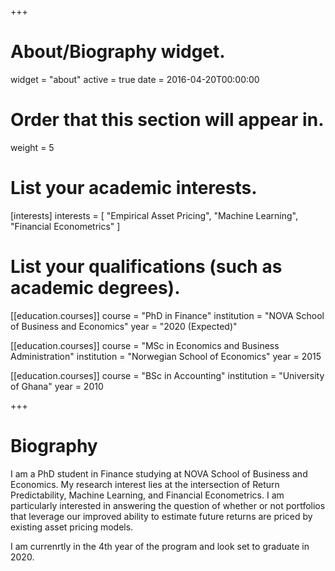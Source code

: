 +++
# About/Biography widget.
widget = "about"
active = true
date = 2016-04-20T00:00:00

# Order that this section will appear in.
weight = 5

# List your academic interests.
[interests]
  interests = [
    "Empirical Asset Pricing",
    "Machine Learning",
    "Financial Econometrics"
  ]

# List your qualifications (such as academic degrees).
[[education.courses]]
 course = "PhD in Finance"
  institution = "NOVA School of Business and Economics"
  year = "2020 (Expected)"

[[education.courses]]
  course = "MSc in Economics and Business Administration"
  institution = "Norwegian School of Economics"
  year = 2015

[[education.courses]]
  course = "BSc in Accounting"
  institution = "University of Ghana"
  year = 2010
 
+++

# Biography

I am a PhD student in Finance studying at NOVA School of Business and Economics. My research interest lies at the intersection of Return Predictability, Machine Learning, and  Financial Econometrics. I am particularly interested in answering the question of whether or not portfolios that leverage our improved ability to estimate future returns are priced by existing asset pricing models. 

I am currenrtly in the 4th year of the program and look set to graduate in 2020.
